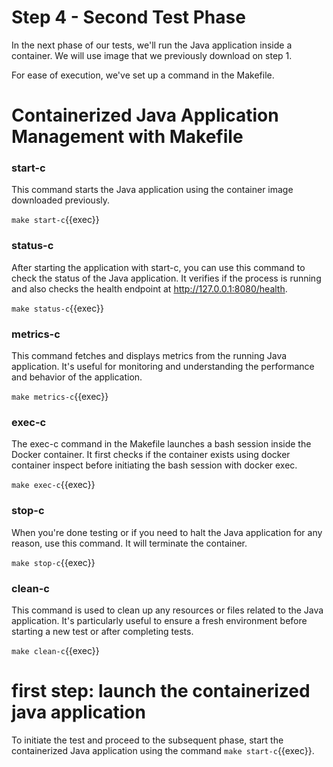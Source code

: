 # Step 4 - Second Test Phase

In the next phase of our tests, we'll run the Java application inside a container.
We will use image that we previously download on step 1. 


For ease of execution, we've set up a command in the Makefile.

# Containerized Java Application Management with Makefile

### start-c
This command starts the Java application using the container image downloaded previously. 

`make start-c`{{exec}}  
### status-c

After starting the application with start-c, you can use this command to check the status of the Java application. It verifies if the process is running and also checks the health endpoint at http://127.0.0.1:8080/health.

`make status-c`{{exec}}  
### metrics-c

This command fetches and displays metrics from the running Java application. It's useful for monitoring and understanding the performance and behavior of the application.

`make metrics-c`{{exec}}  
### exec-c

The exec-c command in the Makefile launches a bash session inside the Docker container. It first checks if the container exists using docker container inspect before initiating the bash session with docker exec.

`make exec-c`{{exec}}  


### stop-c

When you're done testing or if you need to halt the Java application for any reason, use this command. It will terminate the container.

`make stop-c`{{exec}}  
### clean-c

This command is used to clean up any resources or files related to the Java application. It's particularly useful to ensure a fresh environment before starting a new test or after completing tests.

`make clean-c`{{exec}}  

# first step: launch the containerized java application 

To initiate the test and proceed to the subsequent phase, start the containerized Java application using the command `make start-c`{{exec}}.


